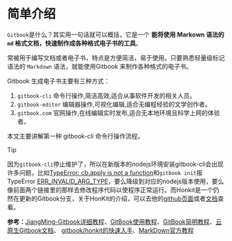 # 简单介绍

`Gitbook`是什么？其实用一句话就可以概括，它是一个 **能将使用 Markown 语法的 `md` 格式文档，快速制作成各种格式电子书的工具**。

常被用于编写文档或者电子书，特点是方便简洁，易于使用。只要熟悉轻量级标记语法的 `Markdown`  语法，就能使用Gitbook 来制作各种格式的电子书。

Gitbook 生成电子书主要有三种方式：

1. `gitbook-cli` 命令行操作,简洁高效,适合从事软件开发的相关人员。
2. `gitbook-editor` 编辑器操作,可视化编辑,适合无编程经验的文学创作者。
3. `gitbook.com` 官网操作,在线编辑实时发布,适合无本地环境且科学上网的体验者。

本文主要讲解第一种 gitbook-cli 命令行操作流程。



> [!TIP]
>
> 因为`gitbook-cli`停止维护了，所以在新版本的nodejs环境安装gitbook-cli会出现许多问题，比如[TypeError: cb.apply is not a function](https://blog.csdn.net/sinat_31057219/article/details/112506883)和`gitbook init`报TypeError [ERR_INVALID_ARG_TYPE](https://blog.csdn.net/qq_33641175/article/details/122508473)，要么降级到对应的nodejs版本使用，要么像前面两个链接里的那样去修改程序代码以使程序正常运行。而Honkit是一个仍然在更新的Gitbook分支，关于HonKit的介绍，可以去他的[github页面](https://github.com/honkit/honkit)或者[文档](https://honkit.netlify.app)查看。



**参考：**[JiangMing-Gitbook详细教程](https://jiangminggithub.github.io/gitbook/)、[GitBook使用教程](https://blog.csdn.net/raspi_fans/article/details/129570510)、[GitBook简明教程](https://www.chengweiyang.cn/gitbook/)、[云原生Gitbook文档](https://www.zhaowenyu.com/gitbook-doc/)、 [gitbook/honkit的快速入手](https://blog.csdn.net/LoveZoeAyo/article/details/131355819)、[MarkDown官方教程](https://markdown.com.cn/basic-syntax/)



<!-- ex_nonav -->
<!-- ex_nolevel -->

